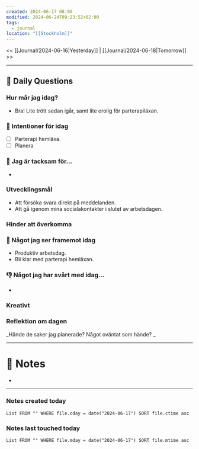 ```yaml
---
created: 2024-06-17 08:00
modified: 2024-06-24T09:23:52+02:00
tags:
  - journal
location: "[[Stockholm]]"
---
```


<< [[Journal/2024-06-16|Yesterday]] | [[Journal/2024-06-18|Tomorrow]] >>

---
## 📅 Daily Questions
### Hur mår jag idag?
- Bra! Lite trött sedan igår, samt lite orolig för parterapiläxan.
### 🚀  Intentioner för idag
- [ ] Parterapi hemläxa.
- [ ] Planera 

### 🙏 Jag är tacksam för...
- 
### Utvecklingsmål
- Att försöka svara direkt på meddelanden.
- Att gå igenom mina socialakontakter i slutet av arbetsdagen.

### Hinder att överkomma

### 🙌 Något jag ser framemot idag
- Produktiv arbetsdag.
- Bli klar med parterapi hemläxan.

### 👎 Något jag har svårt med idag...
- 

### Kreativt

### Reflektion om dagen
_Hände de saker jag planerade? Något oväntat som hände? _

---
# 📝 Notes
- 
---
### Notes created today
```dataview
List FROM "" WHERE file.cday = date("2024-06-17") SORT file.ctime asc
```
### Notes last touched today
```dataview
List FROM "" WHERE file.mday = date("2024-06-17") SORT file.mtime asc
```